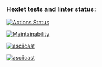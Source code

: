 ### Hexlet tests and linter status:
[![Actions Status](https://github.com/mtalipowa/python-project-49/actions/workflows/hexlet-check.yml/badge.svg)](https://github.com/mtalipowa/python-project-49/actions)

[![Maintainability](https://api.codeclimate.com/v1/badges/c58cfcdc387e265740da/maintainability)](https://codeclimate.com/github/mtalipowa/python-project-49/maintainability)

[![asciicast](https://asciinema.org/a/crscVEOw0iVOOmwxGRR7H7xYM.svg)](https://asciinema.org/a/crscVEOw0iVOOmwxGRR7H7xYM)

[![asciicast](https://asciinema.org/a/ERGxgLgmLvaV7aNSzNOStmmR6.svg)](https://asciinema.org/a/ERGxgLgmLvaV7aNSzNOStmmR6)
